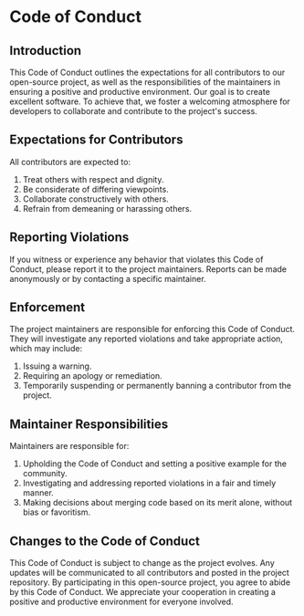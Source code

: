 # Code of Conduct

## Introduction

This Code of Conduct outlines the expectations for all contributors to our open-source project, as well as the responsibilities of the
maintainers in ensuring a positive and productive environment. Our goal is to create excellent software. To achieve that, we foster a
welcoming atmosphere for developers to collaborate and contribute to the project's success.

## Expectations for Contributors

All contributors are expected to:

1. Treat others with respect and dignity.
2. Be considerate of differing viewpoints.
3. Collaborate constructively with others.
4. Refrain from demeaning or harassing others.

## Reporting Violations

If you witness or experience any behavior that violates this Code of Conduct, please report it to the project maintainers. Reports can be
made anonymously or by contacting a specific maintainer.

## Enforcement

The project maintainers are responsible for enforcing this Code of Conduct. They will investigate any reported violations and take
appropriate action, which may include:

1. Issuing a warning.
2. Requiring an apology or remediation.
3. Temporarily suspending or permanently banning a contributor from the project.

## Maintainer Responsibilities

Maintainers are responsible for:

1. Upholding the Code of Conduct and setting a positive example for the community.
2. Investigating and addressing reported violations in a fair and timely manner.
3. Making decisions about merging code based on its merit alone, without bias or favoritism.

## Changes to the Code of Conduct

This Code of Conduct is subject to change as the project evolves. Any updates will be communicated to all contributors and posted in the
project repository.
By participating in this open-source project, you agree to abide by this Code of Conduct. We appreciate your cooperation in creating a
positive and productive environment for everyone involved.
